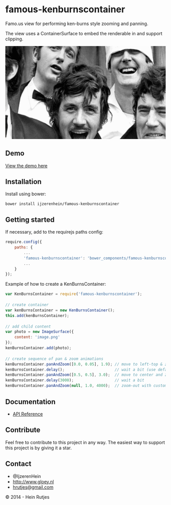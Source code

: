 famous-kenburnscontainer
==========

Famo.us view for performing ken-burns style zooming and panning.

The view uses a ContainerSurface to embed the renderable in and support clipping.

![Screenshot](screenshot.gif)

## Demo

[View the demo here](https://rawgit.com/IjzerenHein/famous-kenburnscontainer/master/examples/demo/index.html)

## Installation

Install using bower:

	bower install ijzerenhein/famous-kenburnscontainer

## Getting started

If necessary, add to the requirejs paths config:

```javascript
require.config({
    paths: {
        ...
        'famous-kenburnscontainer': 'bower_components/famous-kenburnscontainer/KenBurnsContainer',
        ...
    }
});
```

Example of how to create a KenBurnsContainer:

```javascript
var KenBurnsContainer = require('famous-kenburnscontainer');

// create container
var kenBurnsContainer = new KenBurnsContainer();
this.add(kenBurnsContainer);

// add child content
var photo = new ImageSurface({
    content: 'image.png'
});
kenBurnsContainer.add(photo);

// create sequence of pan & zoom animations
kenBurnsContainer.panAndZoom([0.0, 0.05], 1.9); // move to left-top & zoom-in
kenBurnsContainer.delay();                      // wait a bit (use default delay)
kenBurnsContainer.panAndZoom([0.5, 0.5], 3.0);  // move to center and zoom-in further
kenBurnsContainer.delay(3000);					// wait a bit
kenBurnsContainer.panAndZoom(null, 1.0, 4000);  // zoom-out with custom duration
```

## Documentation

- [API Reference](docs/KenBurnsContainer.md)

## Contribute

Feel free to contribute to this project in any way.
The easiest way to support this project is by giving it a star.

## Contact
- 	@IjzerenHein
- 	http://www.gloey.nl
- 	hrutjes@gmail.com

© 2014 - Hein Rutjes
